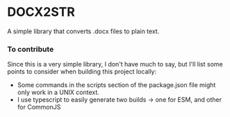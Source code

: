 # DOCX2STR
A simple library that converts .docx files to plain text. 


### To contribute
Since this is a very simple library, I don't have much to say, but I'll list some points to consider when building this project locally:

* Some commands in the scripts section of the package.json file might only work in a UNIX context.
* I use typescript to easily generate two builds -> one for ESM, and other for CommonJS